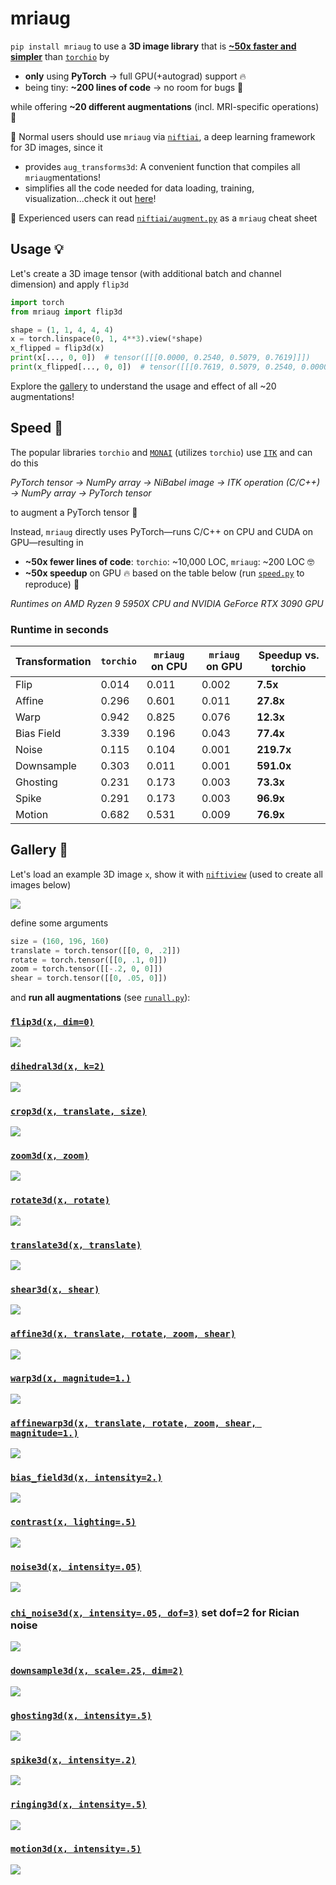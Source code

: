 # mriaug
`pip install mriaug` to use a **3D image library** that is **[~50x faster and simpler](https://github.com/codingfisch/mriaug?tab=readme-ov-file#speed-)** than [`torchio`](https://github.com/fepegar/torchio) by

- **only** using **PyTorch** → full GPU(+autograd) support 🔥
- being tiny: **~200 lines of code** → no room for bugs 🐛
    
while offering **~20 different augmentations** (incl. MRI-specific operations) 🩻

👶 Normal users should use `mriaug` via [`niftiai`](https://github.com/codingfisch/niftiai), a deep learning framework for 3D images, since it
- provides `aug_transforms3d`: A convenient function that compiles all `mriaug`mentations!
- simplifies all the code needed for data loading, training, visualization...check it out [here](https://github.com/codingfisch/niftiai)!

👴 Experienced users can read [`niftiai/augment.py`](https://github.com/codingfisch/niftiai/blob/main/niftiai/augment.py) as a `mriaug` cheat sheet

## Usage 💡
Let's create a 3D image tensor (with additional batch and channel dimension) and apply `flip3d`
```python
import torch
from mriaug import flip3d

shape = (1, 1, 4, 4, 4)
x = torch.linspace(0, 1, 4**3).view(*shape)
x_flipped = flip3d(x)
print(x[..., 0, 0])  # tensor([[[0.0000, 0.2540, 0.5079, 0.7619]]])
print(x_flipped[..., 0, 0])  # tensor([[[0.7619, 0.5079, 0.2540, 0.0000]]])
```
Explore the [gallery](https://github.com/codingfisch/mriaug?tab=readme-ov-file#gallery-) to understand the usage and effect of all ~20 augmentations!

## Speed 💨
The popular libraries `torchio` and [`MONAI`](https://github.com/Project-MONAI/MONAI) (utilizes `torchio`) use [`ITK`](https://github.com/SimpleITK/SimpleITK) and can do this

*PyTorch tensor → NumPy array → NiBabel image → ITK operation (C/C++) → NumPy array → PyTorch tensor*

to augment a PyTorch tensor 🤦

Instead, `mriaug` directly uses PyTorch—runs C/C++ on CPU and CUDA on GPU—resulting in
- **~50x fewer lines of code**: `torchio`: ~10,000 LOC, `mriaug`: ~200 LOC 🤓
- **~50x speedup** on GPU 🔥 based on the table below (run [`speed.py`](https://github.com/codingfisch/mriaug/blob/main/runall.py) to reproduce) 💨

*Runtimes on AMD Ryzen 9 5950X CPU and NVIDIA GeForce RTX 3090 GPU*

### Runtime in seconds

| Transformation | `torchio` | `mriaug` on CPU | `mriaug` on GPU | Speedup vs. torchio |
|----------------|-----------|-----------------|-----------------|---------------------|
| Flip           | 0.014     | 0.011           | 0.002           | **7.5x**            |
| Affine         | 0.296     | 0.601           | 0.011           | **27.8x**           |
| Warp           | 0.942     | 0.825           | 0.076           | **12.3x**           |
| Bias Field     | 3.339     | 0.196           | 0.043           | **77.4x**           |
| Noise          | 0.115     | 0.104           | 0.001           | **219.7x**          |
| Downsample     | 0.303     | 0.011           | 0.001           | **591.0x**          |
| Ghosting       | 0.231     | 0.173           | 0.003           | **73.3x**           |
| Spike          | 0.291     | 0.173           | 0.003           | **96.9x**           |
| Motion         | 0.682     | 0.531           | 0.009           | **76.9x**           |

## Gallery 🧠

Let's load an example 3D image `x`, show it with [`niftiview`](https://github.com/codingfisch/niftiview) (used to create all images below)

![](data/original.png)

define some arguments

```python
size = (160, 196, 160)
translate = torch.tensor([[0, 0, .2]])
rotate = torch.tensor([[0, .1, 0]])
zoom = torch.tensor([[-.2, 0, 0]])
shear = torch.tensor([[0, .05, 0]])
```

and **run all augmentations** (see [`runall.py`](https://github.com/codingfisch/mriaug/blob/main/runall.py)):

### [`flip3d(x, dim=0)`](https://github.com/codingfisch/mriaug_beta/blob/main/mriaug/core.py#L7)
![](data/flip.png)

### [`dihedral3d(x, k=2)`](https://github.com/codingfisch/mriaug_beta/blob/main/mriaug/core.py#L12)
![](data/dihedral.png)

### [`crop3d(x, translate, size)`](https://github.com/codingfisch/mriaug_beta/blob/main/mriaug/core.py#L21)
![](data/crop.png)

### [`zoom3d(x, zoom)`](https://github.com/codingfisch/mriaug_beta/blob/main/mriaug/core.py#L47)
![](data/zoom.png)

### [`rotate3d(x, rotate)`](https://github.com/codingfisch/mriaug_beta/blob/main/mriaug/core.py#L41)
![](data/rotate.png)

### [`translate3d(x, translate)`](https://github.com/codingfisch/mriaug_beta/blob/main/mriaug/core.py#L35)
![](data/translate.png)

### [`shear3d(x, shear)`](https://github.com/codingfisch/mriaug_beta/blob/main/mriaug/core.py#L53)
![](data/shear.png)

### [`affine3d(x, translate, rotate, zoom, shear)`](https://github.com/codingfisch/mriaug_beta/blob/main/mriaug/core.py#L59)
![](data/affine.png)

### [`warp3d(x, magnitude=1.)`](https://github.com/codingfisch/mriaug_beta/blob/main/mriaug/core.py#L66)
![](data/warp.png)

### [`affinewarp3d(x, translate, rotate, zoom, shear, magnitude=1.)`](https://github.com/codingfisch/mriaug_beta/blob/main/mriaug/core.py#L73)
![](data/affinewarp.png)

### [`bias_field3d(x, intensity=2.)`](https://github.com/codingfisch/mriaug_beta/blob/main/mriaug/core.py#L111)
![](data/bias_field.png)

### [`contrast(x, lighting=.5)`](https://github.com/codingfisch/mriaug_beta/blob/main/mriaug/core.py#L88)
![](data/contrast.png)

### [`noise3d(x, intensity=.05)`](https://github.com/codingfisch/mriaug_beta/blob/main/mriaug/core.py#L92)
![](data/noise.png)

### [`chi_noise3d(x, intensity=.05, dof=3)`](https://github.com/codingfisch/mriaug_beta/blob/main/mriaug/core.py#L96) set dof=2 for Rician noise
![](data/chi_noise.png)

### [`downsample3d(x, scale=.25, dim=2)`](https://github.com/codingfisch/mriaug_beta/blob/main/mriaug/core.py#L101)
![](data/downsample.png)

### [`ghosting3d(x, intensity=.5)`](https://github.com/codingfisch/mriaug_beta/blob/main/mriaug/core.py#L117)
![](data/ghosting.png)

### [`spike3d(x, intensity=.2)`](https://github.com/codingfisch/mriaug_beta/blob/main/mriaug/core.py#L126)
![](data/spike.png)

### [`ringing3d(x, intensity=.5)`](https://github.com/codingfisch/mriaug_beta/blob/main/mriaug/core.py#L138)
![](data/ringing.png)

### [`motion3d(x, intensity=.5)`](https://github.com/codingfisch/mriaug_beta/blob/main/mriaug/core.py#L149)
![](data/motion.png)
